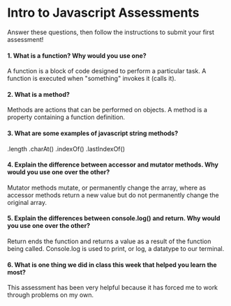 # Intro to Javascript Assessments
Answer these questions, then follow the instructions to submit your first assessment!

#### 1. What is a function? Why would you use one?
A function is a block of code designed to perform a particular task.
A function is executed when "something" invokes it (calls it).

#### 2. What is a method?
Methods are actions that can be performed on objects.
A method is a property containing a function definition.

#### 3. What are some examples of javascript string methods?
.length .charAt() .indexOf() .lastIndexOf()

#### 4. Explain the difference between accessor and mutator methods. Why would you use one over the other?
Mutator methods mutate, or permanently change the array, where as accessor methods return a new value but do not permanently change the original array.  

#### 5. Explain the differences between console.log() and return. Why would you use one over the other?
Return ends the function and returns a value as a result of the function being called. Console.log is used to print, or log, a datatype to our terminal. 

#### 6. What is one thing we did in class this week that helped you learn the most?  
This assessment has been very helpful because it has forced me to work through problems on my own. 